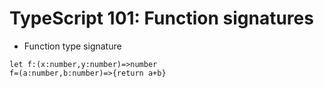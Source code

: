 # TypeScript 101: Function signatures

- Function type signature
```
let f:(x:number,y:number)=>number
f=(a:number,b:number)=>{return a+b}
```